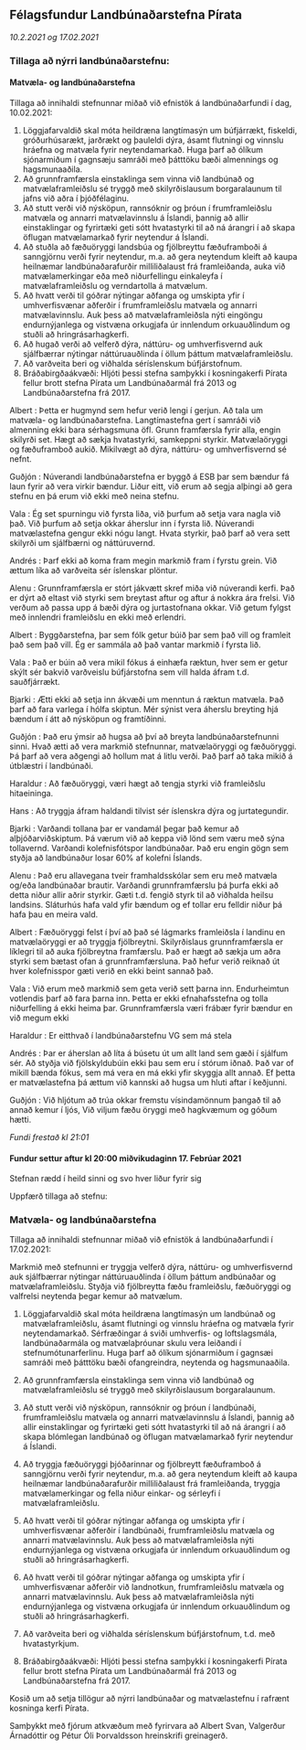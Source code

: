 ## Félagsfundur Landbúnaðarstefna Pírata                                                                       

*10.2.2021 og 17.02.2021*

### Tillaga að nýrri landbúnaðarstefnu:

#### Matvæla- og landbúnaðarstefna

Tillaga að innihaldi stefnunnar miðað við efnistök á landbúnaðarfundi í dag, 10.02.2021: 

1.	Löggjafarvaldið skal móta heildræna langtímasýn um búfjárrækt, fiskeldi, gróðurhúsarækt, jarðrækt og þauleldi dýra, ásamt flutningi og vinnslu hráefna og matvæla fyrir neytendamarkað. Huga þarf að ólíkum sjónarmiðum í gagnsæju samráði með þátttöku bæði almennings og hagsmunaaðila. 
2.	Að grunnframfærsla einstaklinga sem vinna við landbúnað og matvælaframleiðslu sé tryggð með skilyrðislausum borgaralaunum til jafns við aðra í þjóðfélaginu.
3.	Að stutt verði við nýsköpun, rannsóknir og þróun í frumframleiðslu matvæla og annarri matvælavinnslu á Íslandi, þannig að allir einstaklingar og fyrirtæki geti sótt hvatastyrki til að ná árangri í að skapa öflugan matvælamarkað fyrir neytendur á Íslandi. 
4.	Að stuðla að fæðuöryggi landsbúa og fjölbreyttu fæðuframboði á sanngjörnu verði fyrir neytendur, m.a. að gera neytendum kleift að kaupa heilnæmar landbúnaðarafurðir milliliðalaust frá framleiðanda, auka við matvælamerkingar eða með niðurfellingu einkaleyfa í matvælaframleiðslu og verndartolla á matvælum.
5.	Að hvatt verði til góðrar nýtingar aðfanga og umskipta yfir í umhverfisvænar aðferðir í frumframleiðslu matvæla og annarri matvælavinnslu. Auk þess að matvælaframleiðsla nýti eingöngu endurnýjanlega og vistvæna orkugjafa úr innlendum orkuauðlindum og stuðli að hringrásarhagkerfi.
6.	Að hugað verði að velferð dýra, náttúru- og umhverfisvernd auk sjálfbærrar nýtingar náttúruauðlinda í öllum þáttum matvælaframleiðslu.
7.	Að varðveita beri og viðhalda séríslenskum búfjárstofnum.
8.	Bráðabirgðaákvæði: Hljóti þessi stefna samþykki í kosningakerfi Pírata fellur brott stefna Pírata um Landbúnaðarmál frá 2013 og Landbúnaðarstefna frá 2017. 



Albert : Þetta er hugmynd sem hefur verið lengi í gerjun. Að tala um matvæla- og landbúnaðarstefna. Langtímastefna gert í samráði við almenning ekki bara sérhagsmuna öfl. Grunn framfærsla fyrir alla, engin skilyrði set.
Hægt að sækja hvatastyrki, samkeppni styrkir. Matvælaöryggi og fæðuframboð aukið.
Mikilvægt að dýra, náttúru- og umhverfisvernd sé nefnt.

Guðjón : Núverandi landbúnaðarstefna er byggð á ESB þar sem bændur fá laun fyrir að vera virkir bændur. Liður eitt, við erum að segja alþingi að gera stefnu en þá erum við ekki með neina stefnu.  

Vala : Ég set spurningu við fyrsta liða, við þurfum að setja vara nagla við það. Við þurfum að setja okkar áherslur inn í fyrsta lið. Núverandi matvælastefna gengur ekki nógu langt.
Hvata styrkir, það þarf að vera sett skilyrði um sjálfbærni og náttúruvernd.

Andrés : Þarf ekki að koma fram megin markmið fram í fyrstu grein. Við ættum líka að varðveita sér íslenskar plöntur. 

Alenu : Grunnframfærsla er stórt jákvætt skref miða við núverandi kerfi. Það er dýrt að eltast við styrki sem breytast aftur og aftur á nokkra ára frelsi. Við verðum að passa upp á bæði dýra og jurtastofnana okkar. Við getum fylgst með innlendri framleiðslu en ekki með erlendri. 

Albert : Byggðarstefna, þar sem fólk getur búið þar sem það vill og framleit það sem það vill. 
Ég er sammála að það vantar markmið í fyrsta lið. 

Vala : Það er búin að vera mikil fókus á einhæfa ræktun, hver sem er getur skýlt sér bakvið varðveislu búfjárstofna sem vill halda áfram t.d. sauðfjárrækt. 

Bjarki : Ætti ekki að setja inn ákvæði  um menntun á ræktun matvæla. Það þarf að fara varlega í hólfa skiptun. Mér sýnist vera áherslu breyting hjá bændum í átt að nýsköpun og framtíðinni.

Guðjón : Það eru ýmsir að hugsa að því að breyta landbúnaðarstefnunni sinni. Hvað ætti að vera markmið stefnunnar, matvælaöryggi og fæðuöryggi. Þá þarf að vera aðgengi að hollum mat á litlu verði. Það þarf að taka mikið á útblæstri í landbúnaði. 

Haraldur : Að fæðuöryggi, væri hægt að tengja styrki við framleiðslu hitaeininga. 

Hans : Að tryggja áfram haldandi tilvist sér íslenskra dýra og jurtategundir.

Bjarki : Varðandi tollana þar er vandamál þegar það kemur að alþjóðarviðskiptum. Þá værum við að keppa við lönd sem væru með sýna tollavernd. Varðandi kolefnisfótspor landbúnaðar. Það eru engin gögn sem styðja að landbúnaður losar 60% af kolefni Íslands.

Alenu : Það eru allavegana tveir framhaldsskólar sem eru með matvæla og/eða landbúnaðar brautir. Varðandi grunnframfærslu þá þurfa ekki að detta niður allir aðrir styrkir. Gæti t.d. fengið styrk til að viðhalda heilsu landsins. Sláturhús hafa vald yfir bændum og ef tollar eru felldir niður þá hafa þau en meira vald.

Albert : Fæðuöryggi felst í því að það sé lágmarks framleiðsla í landinu en matvælaöryggi er að tryggja fjölbreytni. Skilyrðislaus grunnframfærsla er líklegri til að auka fjölbreytna framfærslu. Það er hægt að sækja um aðra styrki sem bætast ofan á grunnframfærsluna. Það hefur verið reiknað út hver kolefnisspor gæti verið en ekki beint sannað það. 

Vala : Við erum með markmið sem  geta verið sett þarna inn. Endurheimtun votlendis þarf að fara þarna inn. Þetta er ekki efnahafsstefna og tolla niðurfelling á ekki heima þar. Grunnframfærsla væri frábær fyrir bændur en við megum ekki 

Haraldur : Er eitthvað í landbúnaðarstefnu VG sem má stela

Andrés : Þar er áherslan að líta á búsetu út um allt land sem gæði í sjálfum sér. Að styðja við fjölskyldubúin ekki þau sem eru í stórum iðnað. Það var of mikill bænda fókus, sem má vera en má ekki yfir skyggja allt annað. Ef þetta er matvælastefna þá ættum við kannski að hugsa um hluti aftar í keðjunni. 

Guðjón : Við hljótum að trúa okkar fremstu vísindamönnum þangað til að annað kemur í ljós, Við viljum fæðu öryggi með hagkvæmum og góðum hætti.


*Fundi frestað kl 21:01*

#### Fundur settur aftur kl 20:00 miðvikudaginn 17. Febrúar 2021

Stefnan rædd í heild sinni og svo hver liður fyrir sig

Uppfærð tillaga að stefnu:

### Matvæla- og landbúnaðarstefna

Tillaga að innihaldi stefnunnar miðað við efnistök á landbúnaðarfundi í 17.02.2021: 

Markmið með stefnunni er tryggja velferð dýra, náttúru- og umhverfisvernd auk sjálfbærrar nýtingar náttúruauðlinda í öllum þáttum andbúnaðar og matvælaframleiðslu. Styðja við fjölbreytta fæðu framleiðslu, fæðuöryggi og valfrelsi neytenda þegar kemur að matvælum.


1.	Löggjafarvaldið skal móta heildræna langtímasýn um landbúnað og matvælaframleiðslu, ásamt flutningi og vinnslu hráefna og matvæla fyrir neytendamarkað. Sérfræðingar á sviði umhverfis- og loftslagsmála, landbúnaðarmála og matvælaþróunar skulu vera leiðandi í stefnumótunarferlinu. Huga þarf að ólíkum sjónarmiðum í gagnsæi samráði með þátttöku bæði ofangreindra, neytenda og hagsmunaaðila.


2.	Að grunnframfærsla einstaklinga sem vinna við landbúnað og matvælaframleiðslu sé tryggð með skilyrðislausum borgaralaunum.

1.	Að stutt verði við nýsköpun, rannsóknir og þróun í landbúnaði, frumframleiðslu matvæla og annarri matvælavinnslu á Íslandi, þannig að allir einstaklingar og fyrirtæki geti sótt hvatastyrki til að ná árangri í að skapa blómlegan landbúnað og öflugan matvælamarkað fyrir neytendur á Íslandi. 

1.	Að tryggja fæðuöryggi þjóðarinnar og fjölbreytt fæðuframboð á sanngjörnu verði fyrir neytendur, m.a. að gera neytendum kleift að kaupa heilnæmar landbúnaðarafurðir milliliðalaust frá framleiðanda, tryggja matvælamerkingar og fella niður einkar- og sérleyfi í matvælaframleiðslu.

1.	Að hvatt verði til góðrar nýtingar aðfanga og umskipta yfir í umhverfisvænar aðferðir í landbúnaði, frumframleiðslu matvæla og annarri matvælavinnslu. Auk þess að matvælaframleiðsla nýti endurnýjanlega og vistvæna orkugjafa úr innlendum orkuauðlindum og stuðli að hringrásarhagkerfi.

1.	Að hvatt verði til góðrar nýtingar aðfanga og umskipta yfir í umhverfisvænar aðferðir við landnotkun, frumframleiðslu matvæla og annarri matvælavinnslu. Auk þess að matvælaframleiðsla nýti endurnýjanlega og vistvæna orkugjafa úr innlendum orkuauðlindum og stuðli að hringrásarhagkerfi.

1.	Að varðveita beri og viðhalda séríslenskum búfjárstofnum, t.d. með hvatastyrkjum. 

1.	Bráðabirgðaákvæði: Hljóti þessi stefna samþykki í kosningakerfi Pírata fellur brott stefna Pírata um Landbúnaðarmál frá 2013 og Landbúnaðarstefna frá 2017. 


Kosið um að setja tillögur að nýrri landbúnaðar og matvælastefnu í rafrænt kosninga kerfi Pírata.

Samþykkt með fjórum atkvæðum með fyrirvara að Albert Svan, Valgerður Árnadóttir og Pétur Óli Þorvaldsson hreinskrifi greinagerð.
